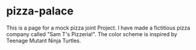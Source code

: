 # pizza-palace

This is a page for a mock pizza joint Project. I have made a fictitious pizza company called
"Sam T's Pizzeria!". The color scheme is inspired by Teenage Mutant Ninja Turtles.
